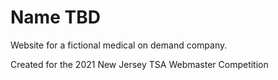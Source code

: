 # Name TBD

Website for a fictional medical on demand company.

Created for the 2021 New Jersey TSA Webmaster Competition
